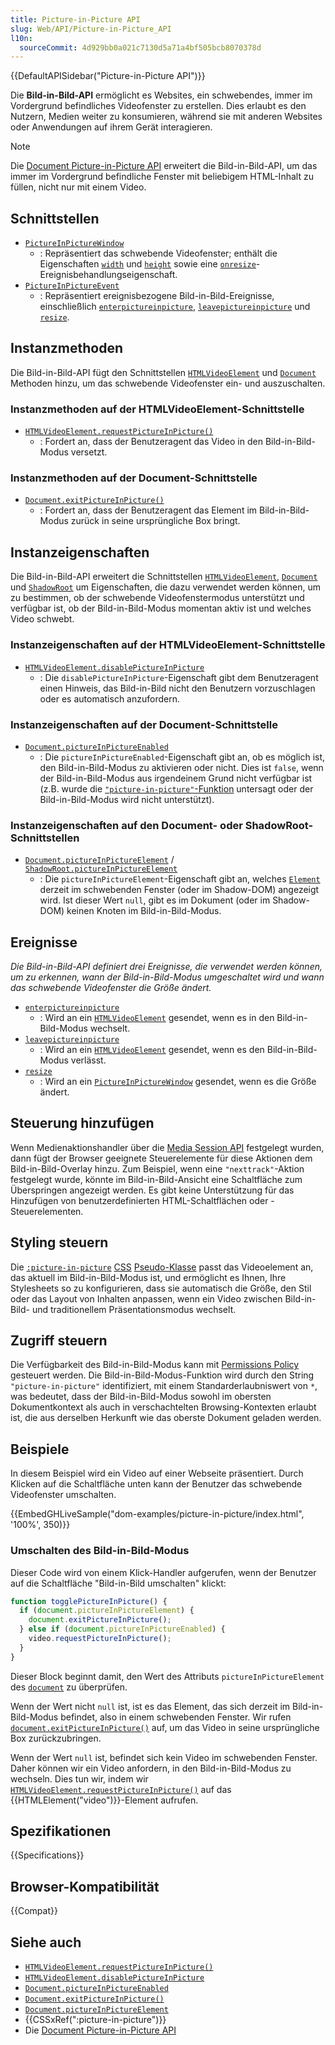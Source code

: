 ```yaml
---
title: Picture-in-Picture API
slug: Web/API/Picture-in-Picture_API
l10n:
  sourceCommit: 4d929bb0a021c7130d5a71a4bf505bcb8070378d
---
```


{{DefaultAPISidebar("Picture-in-Picture API")}}

Die **Bild-in-Bild-API** ermöglicht es Websites, ein schwebendes, immer im Vordergrund befindliches Videofenster zu erstellen. Dies erlaubt es den Nutzern, Medien weiter zu konsumieren, während sie mit anderen Websites oder Anwendungen auf ihrem Gerät interagieren.

> [!NOTE]
> Die [Document Picture-in-Picture API](/de/docs/Web/API/Document_Picture-in-Picture_API) erweitert die Bild-in-Bild-API, um das immer im Vordergrund befindliche Fenster mit beliebigem HTML-Inhalt zu füllen, nicht nur mit einem Video.

## Schnittstellen

- [`PictureInPictureWindow`](/de/docs/Web/API/PictureInPictureWindow)
  - : Repräsentiert das schwebende Videofenster; enthält die Eigenschaften [`width`](/de/docs/Web/API/PictureInPictureWindow/width) und [`height`](/de/docs/Web/API/PictureInPictureWindow/height) sowie eine [`onresize`](/de/docs/Web/API/PictureInPictureWindow/resize_event)-Ereignisbehandlungseigenschaft.
- [`PictureInPictureEvent`](/de/docs/Web/API/PictureInPictureEvent)
  - : Repräsentiert ereignisbezogene Bild-in-Bild-Ereignisse, einschließlich [`enterpictureinpicture`](/de/docs/Web/API/HTMLVideoElement/enterpictureinpicture_event), [`leavepictureinpicture`](/de/docs/Web/API/HTMLVideoElement/leavepictureinpicture_event) und [`resize`](/de/docs/Web/API/PictureInPictureWindow/resize_event).

## Instanzmethoden

Die Bild-in-Bild-API fügt den Schnittstellen [`HTMLVideoElement`](/de/docs/Web/API/HTMLVideoElement) und [`Document`](/de/docs/Web/API/Document) Methoden hinzu, um das schwebende Videofenster ein- und auszuschalten.

### Instanzmethoden auf der HTMLVideoElement-Schnittstelle

- [`HTMLVideoElement.requestPictureInPicture()`](/de/docs/Web/API/HTMLVideoElement/requestPictureInPicture)
  - : Fordert an, dass der Benutzeragent das Video in den Bild-in-Bild-Modus versetzt.

### Instanzmethoden auf der Document-Schnittstelle

- [`Document.exitPictureInPicture()`](/de/docs/Web/API/Document/exitPictureInPicture)
  - : Fordert an, dass der Benutzeragent das Element im Bild-in-Bild-Modus zurück in seine ursprüngliche Box bringt.

## Instanzeigenschaften

Die Bild-in-Bild-API erweitert die Schnittstellen [`HTMLVideoElement`](/de/docs/Web/API/HTMLVideoElement), [`Document`](/de/docs/Web/API/Document) und [`ShadowRoot`](/de/docs/Web/API/ShadowRoot) um Eigenschaften, die dazu verwendet werden können, um zu bestimmen, ob der schwebende Videofenstermodus unterstützt und verfügbar ist, ob der Bild-in-Bild-Modus momentan aktiv ist und welches Video schwebt.

### Instanzeigenschaften auf der HTMLVideoElement-Schnittstelle

- [`HTMLVideoElement.disablePictureInPicture`](/de/docs/Web/API/HTMLVideoElement/disablePictureInPicture)
  - : Die `disablePictureInPicture`-Eigenschaft gibt dem Benutzeragent einen Hinweis, das Bild-in-Bild nicht den Benutzern vorzuschlagen oder es automatisch anzufordern.

### Instanzeigenschaften auf der Document-Schnittstelle

- [`Document.pictureInPictureEnabled`](/de/docs/Web/API/Document/pictureInPictureEnabled)
  - : Die `pictureInPictureEnabled`-Eigenschaft gibt an, ob es möglich ist, den Bild-in-Bild-Modus zu aktivieren oder nicht. Dies ist `false`, wenn der Bild-in-Bild-Modus aus irgendeinem Grund nicht verfügbar ist (z.B. wurde die [`"picture-in-picture"`-Funktion](/de/docs/Web/HTTP/Reference/Headers/Permissions-Policy/picture-in-picture) untersagt oder der Bild-in-Bild-Modus wird nicht unterstützt).

### Instanzeigenschaften auf den Document- oder ShadowRoot-Schnittstellen

- [`Document.pictureInPictureElement`](/de/docs/Web/API/Document/pictureInPictureElement) / [`ShadowRoot.pictureInPictureElement`](/de/docs/Web/API/ShadowRoot/pictureInPictureElement)
  - : Die `pictureInPictureElement`-Eigenschaft gibt an, welches [`Element`](/de/docs/Web/API/Element) derzeit im schwebenden Fenster (oder im Shadow-DOM) angezeigt wird. Ist dieser Wert `null`, gibt es im Dokument (oder im Shadow-DOM) keinen Knoten im Bild-in-Bild-Modus.

## Ereignisse

_Die Bild-in-Bild-API definiert drei Ereignisse, die verwendet werden können, um zu erkennen, wann der Bild-in-Bild-Modus umgeschaltet wird und wann das schwebende Videofenster die Größe ändert._

- [`enterpictureinpicture`](/de/docs/Web/API/HTMLVideoElement/enterpictureinpicture_event)
  - : Wird an ein [`HTMLVideoElement`](/de/docs/Web/API/HTMLVideoElement) gesendet, wenn es in den Bild-in-Bild-Modus wechselt.
- [`leavepictureinpicture`](/de/docs/Web/API/HTMLVideoElement/leavepictureinpicture_event)
  - : Wird an ein [`HTMLVideoElement`](/de/docs/Web/API/HTMLVideoElement) gesendet, wenn es den Bild-in-Bild-Modus verlässt.
- [`resize`](/de/docs/Web/API/PictureInPictureWindow/resize_event)
  - : Wird an ein [`PictureInPictureWindow`](/de/docs/Web/API/PictureInPictureWindow) gesendet, wenn es die Größe ändert.

## Steuerung hinzufügen

Wenn Medienaktionshandler über die [Media Session API](/de/docs/Web/API/Media_Session_API) festgelegt wurden, dann fügt der Browser geeignete Steuerelemente für diese Aktionen dem Bild-in-Bild-Overlay hinzu. Zum Beispiel, wenn eine `"nexttrack"`-Aktion festgelegt wurde, könnte im Bild-in-Bild-Ansicht eine Schaltfläche zum Überspringen angezeigt werden. Es gibt keine Unterstützung für das Hinzufügen von benutzerdefinierten HTML-Schaltflächen oder -Steuerelementen.

## Styling steuern

Die [`:picture-in-picture`](/de/docs/Web/CSS/:picture-in-picture) [CSS](/de/docs/Web/CSS) [Pseudo-Klasse](/de/docs/Web/CSS/Pseudo-classes) passt das Videoelement an, das aktuell im Bild-in-Bild-Modus ist, und ermöglicht es Ihnen, Ihre Stylesheets so zu konfigurieren, dass sie automatisch die Größe, den Stil oder das Layout von Inhalten anpassen, wenn ein Video zwischen Bild-in-Bild- und traditionellem Präsentationsmodus wechselt.

## Zugriff steuern

Die Verfügbarkeit des Bild-in-Bild-Modus kann mit [Permissions Policy](/de/docs/Web/HTTP/Guides/Permissions_Policy) gesteuert werden. Die Bild-in-Bild-Modus-Funktion wird durch den String `"picture-in-picture"` identifiziert, mit einem Standarderlaubniswert von `*`, was bedeutet, dass der Bild-in-Bild-Modus sowohl im obersten Dokumentkontext als auch in verschachtelten Browsing-Kontexten erlaubt ist, die aus derselben Herkunft wie das oberste Dokument geladen werden.

## Beispiele

In diesem Beispiel wird ein Video auf einer Webseite präsentiert. Durch Klicken auf die Schaltfläche unten kann der Benutzer das schwebende Videofenster umschalten.

{{EmbedGHLiveSample("dom-examples/picture-in-picture/index.html", '100%', 350)}}

### Umschalten des Bild-in-Bild-Modus

Dieser Code wird von einem Klick-Handler aufgerufen, wenn der Benutzer auf die Schaltfläche "Bild-in-Bild umschalten" klickt:

```js
function togglePictureInPicture() {
  if (document.pictureInPictureElement) {
    document.exitPictureInPicture();
  } else if (document.pictureInPictureEnabled) {
    video.requestPictureInPicture();
  }
}
```

Dieser Block beginnt damit, den Wert des Attributs `pictureInPictureElement` des [`document`](/de/docs/Web/API/Document) zu überprüfen.

Wenn der Wert nicht `null` ist, ist es das Element, das sich derzeit im Bild-in-Bild-Modus befindet, also in einem schwebenden Fenster. Wir rufen [`document.exitPictureInPicture()`](/de/docs/Web/API/Document/exitPictureInPicture) auf, um das Video in seine ursprüngliche Box zurückzubringen.

Wenn der Wert `null` ist, befindet sich kein Video im schwebenden Fenster. Daher können wir ein Video anfordern, in den Bild-in-Bild-Modus zu wechseln. Dies tun wir, indem wir [`HTMLVideoElement.requestPictureInPicture()`](/de/docs/Web/API/HTMLVideoElement/requestPictureInPicture) auf das {{HTMLElement("video")}}-Element aufrufen.

## Spezifikationen

{{Specifications}}

## Browser-Kompatibilität

{{Compat}}

## Siehe auch

- [`HTMLVideoElement.requestPictureInPicture()`](/de/docs/Web/API/HTMLVideoElement/requestPictureInPicture)
- [`HTMLVideoElement.disablePictureInPicture`](/de/docs/Web/API/HTMLVideoElement/disablePictureInPicture)
- [`Document.pictureInPictureEnabled`](/de/docs/Web/API/Document/pictureInPictureEnabled)
- [`Document.exitPictureInPicture()`](/de/docs/Web/API/Document/exitPictureInPicture)
- [`Document.pictureInPictureElement`](/de/docs/Web/API/Document/pictureInPictureElement)
- {{CSSxRef(":picture-in-picture")}}
- Die [Document Picture-in-Picture API](/de/docs/Web/API/Document_Picture-in-Picture_API)
